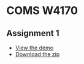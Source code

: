 COMS W4170
============

Assignment 1
------------

* [View the demo](http://dorey.github.com/ald2175_hw1/)
* [Download the zip](https://github.com/dorey/ald2175_hw1/zipball/master)